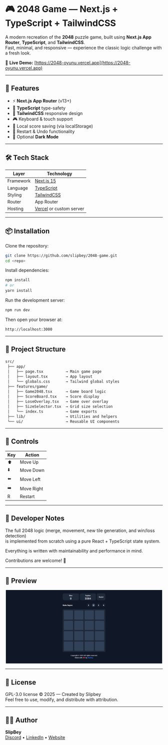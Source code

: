 # 🎮 2048 Game — Next.js + TypeScript + TailwindCSS

A modern recreation of the **2048** puzzle game, built using **Next.js App Router**, **TypeScript**, and **TailwindCSS**.  
Fast, minimal, and responsive — experience the classic logic challenge with a fresh look.

🔗 **Live Demo:** [https://2048-oyunu.vercel.app](https://2048-oyunu.vercel.app)

---

## 🚀 Features

- ⚡ **Next.js App Router** (v13+)
- 🧠 **TypeScript** type-safety
- 🎨 **TailwindCSS** responsive design
- 🎮 Keyboard & touch support
- 💾 Local score saving (via localStorage)
- 🔁 Restart & Undo functionality
- 🌙 Optional **Dark Mode**

---

## 🛠️ Tech Stack

| Layer | Technology |
|-------|-------------|
| Framework | [Next.js 15](https://nextjs.org/docs) |
| Language | [TypeScript](https://www.typescriptlang.org/) |
| Styling | [TailwindCSS](https://tailwindcss.com/) |
| Router | App Router |
| Hosting | [Vercel](https://vercel.com/) or custom server |

---

## 📦 Installation

Clone the repository:

```bash
git clone https://github.com/slipbey/2048-game.git
cd <repo>
```

Install dependencies:

```bash
npm install
# or
yarn install
```

Run the development server:

```bash
npm run dev
```

Then open your browser at:
```
http://localhost:3000
```

---

## 🧩 Project Structure

```
src/
 ├── app/
 │   ├── page.tsx          → Main game page
 │   ├── layout.tsx        → App layout
 │   └── globals.css       → Tailwind global styles
 ├── features/game/
 │   ├── Game2048.tsx      → Game board logic
 │   ├── ScoreBoard.tsx    → Score display
 │   ├── LoseOverlay.tsx   → Game over overlay
 │   ├── SizeSelector.tsx  → Grid size selection
 │   └── index.ts          → Game exports
 ├── lib/                  → Utilities and helpers
 └── ui/                   → Reusable UI components
```

---

## 🎯 Controls

| Key | Action |
|-----|--------|
| ⬆️ | Move Up |
| ⬇️ | Move Down |
| ⬅️ | Move Left |
| ➡️ | Move Right |
| R | Restart |

---

## 🧠 Developer Notes

The full 2048 logic (merge, movement, new tile generation, and win/loss detection)  
is implemented from scratch using a pure React + TypeScript state system.

Everything is written with maintainability and performance in mind.

Contributions are welcome! 🎉

---

## 📸 Preview

<p align="center">
  <img src="https://raw.githubusercontent.com/SlipBey/2048-game/refs/heads/main/public/screenshot.png" width="500" alt="2048 Game Screenshot">
</p>

---

## 📄 License

GPL-3.0 license © 2025 — Created by Slipbey  
Feel free to use, modify, and distribute with attribution.

---

## 👨‍💻 Author

**SlipBey**  
[Discord](https://slip.slipyme.com/discord) • [LinkedIn](https://slip.slipyme.com/linkedin) • [Website](https://slip.slipyme.com)
